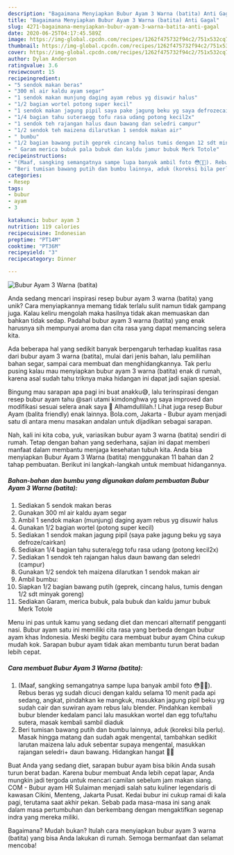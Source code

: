 ```yaml
---
description: "Bagaimana Menyiapkan Bubur Ayam 3 Warna (batita) Anti Gagal"
title: "Bagaimana Menyiapkan Bubur Ayam 3 Warna (batita) Anti Gagal"
slug: 4271-bagaimana-menyiapkan-bubur-ayam-3-warna-batita-anti-gagal
date: 2020-06-25T04:17:45.589Z
image: https://img-global.cpcdn.com/recipes/1262f475732f94c2/751x532cq70/bubur-ayam-3-warna-batita-foto-resep-utama.jpg
thumbnail: https://img-global.cpcdn.com/recipes/1262f475732f94c2/751x532cq70/bubur-ayam-3-warna-batita-foto-resep-utama.jpg
cover: https://img-global.cpcdn.com/recipes/1262f475732f94c2/751x532cq70/bubur-ayam-3-warna-batita-foto-resep-utama.jpg
author: Dylan Anderson
ratingvalue: 3.6
reviewcount: 15
recipeingredient:
- "5 sendok makan beras"
- "300 ml air kaldu ayam segar"
- "1 sendok makan munjung daging ayam rebus yg disuwir halus"
- "1/2 bagian wortel potong super kecil"
- "1 sendok makan jagung pipil saya pake jagung beku yg saya defrozecairkan"
- "1/4 bagian tahu suteraegg tofu rasa udang potong kecil2x"
- "1 sendok teh rajangan halus daun bawang dan seledri campur"
- "1/2 sendok teh maizena dilarutkan 1 sendok makan air"
- " bumbu"
- "1/2 bagian bawang putih geprek cincang halus tumis dengan 12 sdt minyak goreng"
- " Garam merica bubuk pala bubuk dan kaldu jamur bubuk Merk Totole"
recipeinstructions:
- "(Maaf, sangking semangatnya sampe lupa banyak ambil foto 😳🙏🏻). Rebus beras yg sudah dicuci dengan kaldu selama 10 menit pada api sedang, angkat, pindahkan ke mangkuk, masukkan jagung pipil beku yg sudah cair dan suwiran ayam rebus lalu blender. Pindahkan kembali bubur blender kedalam panci lalu masukkan wortel dan egg tofu/tahu sutera, masak kembali sambil diaduk"
- "Beri tumisan bawang putih dan bumbu lainnya, aduk (koreksi bila perlu). Masak hingga matang dan sudah agak mengental, tambahkan sedikit larutan maizena lalu aduk sebentar supaya mengental, masukkan rajangan seledri+ daun bawang. Hidangkan hangat 👍🏻"
categories:
- Resep
tags:
- bubur
- ayam
- 3

katakunci: bubur ayam 3 
nutrition: 119 calories
recipecuisine: Indonesian
preptime: "PT14M"
cooktime: "PT36M"
recipeyield: "3"
recipecategory: Dinner

---
```



![Bubur Ayam 3 Warna (batita)](https://img-global.cpcdn.com/recipes/1262f475732f94c2/751x532cq70/bubur-ayam-3-warna-batita-foto-resep-utama.jpg)

Anda sedang mencari inspirasi resep bubur ayam 3 warna (batita) yang unik? Cara menyiapkannya memang tidak terlalu sulit namun tidak gampang juga. Kalau keliru mengolah maka hasilnya tidak akan memuaskan dan bahkan tidak sedap. Padahal bubur ayam 3 warna (batita) yang enak harusnya sih mempunyai aroma dan cita rasa yang dapat memancing selera kita.

Ada beberapa hal yang sedikit banyak berpengaruh terhadap kualitas rasa dari bubur ayam 3 warna (batita), mulai dari jenis bahan, lalu pemilihan bahan segar, sampai cara membuat dan menghidangkannya. Tak perlu pusing kalau mau menyiapkan bubur ayam 3 warna (batita) enak di rumah, karena asal sudah tahu triknya maka hidangan ini dapat jadi sajian spesial.

Bingung mau sarapan apa pagi ini buat anakku😅, lalu terinspirasi dengan resep bubur ayam tahu @sari utami kimdonghwa yg saya improved dan modifikasi sesuai selera anak saya 🥳 Alhamdullilah.! Lihat juga resep Bubur Ayam (balita friendly) enak lainnya. Bola.com, Jakarta - Bubur ayam menjadi satu di antara menu masakan andalan untuk dijadikan sebagai sarapan.


Nah, kali ini kita coba, yuk, variasikan bubur ayam 3 warna (batita) sendiri di rumah. Tetap dengan bahan yang sederhana, sajian ini dapat memberi manfaat dalam membantu menjaga kesehatan tubuh kita. Anda bisa menyiapkan Bubur Ayam 3 Warna (batita) menggunakan 11 bahan dan 2 tahap pembuatan. Berikut ini langkah-langkah untuk membuat hidangannya.

<!--inarticleads1-->

##### Bahan-bahan dan bumbu yang digunakan dalam pembuatan Bubur Ayam 3 Warna (batita):

1. Sediakan 5 sendok makan beras
1. Gunakan 300 ml air kaldu ayam segar
1. Ambil 1 sendok makan (munjung) daging ayam rebus yg disuwir halus
1. Gunakan 1/2 bagian wortel (potong super kecil)
1. Sediakan 1 sendok makan jagung pipil (saya pake jagung beku yg saya defroze/cairkan)
1. Sediakan 1/4 bagian tahu sutera/egg tofu rasa udang (potong kecil2x)
1. Sediakan 1 sendok teh rajangan halus daun bawang dan seledri (campur)
1. Gunakan 1/2 sendok teh maizena dilarutkan 1 sendok makan air
1. Ambil  bumbu:
1. Siapkan 1/2 bagian bawang putih (geprek, cincang halus, tumis dengan 1/2 sdt minyak goreng)
1. Sediakan  Garam, merica bubuk, pala bubuk dan kaldu jamur bubuk Merk Totole


Menu ini pas untuk kamu yang sedang diet dan mencari alternatif pengganti nasi. Bubur ayam satu ini memiliki cita rasa yang berbeda dengan bubur ayam khas Indonesia. Meski begitu cara membuat bubur ayam China cukup mudah kok. Sarapan bubur ayam tidak akan membantu turun berat badan lebih cepat. 

<!--inarticleads2-->

##### Cara membuat Bubur Ayam 3 Warna (batita):

1. (Maaf, sangking semangatnya sampe lupa banyak ambil foto 😳🙏🏻). Rebus beras yg sudah dicuci dengan kaldu selama 10 menit pada api sedang, angkat, pindahkan ke mangkuk, masukkan jagung pipil beku yg sudah cair dan suwiran ayam rebus lalu blender. Pindahkan kembali bubur blender kedalam panci lalu masukkan wortel dan egg tofu/tahu sutera, masak kembali sambil diaduk
1. Beri tumisan bawang putih dan bumbu lainnya, aduk (koreksi bila perlu). Masak hingga matang dan sudah agak mengental, tambahkan sedikit larutan maizena lalu aduk sebentar supaya mengental, masukkan rajangan seledri+ daun bawang. Hidangkan hangat 👍🏻


Buat Anda yang sedang diet, sarapan bubur ayam bisa bikin Anda susah turun berat badan. Karena bubur membuat Anda lebih cepat lapar, Anda mungkin jadi tergoda untuk mencari camilan sebelum jam makan siang. COM - Bubur ayam HR Sulaiman menjadi salah satu kuliner legendaris di kawasan Cikini, Menteng, Jakarta Pusat. Kedai bubur ini cukup ramai di kala pagi, terutama saat akhir pekan. Sebab pada masa-masa ini sang anak dalam masa pertumbuhan dan berkembang dengan mengaktifkan segenap indra yang mereka miliki. 

Bagaimana? Mudah bukan? Itulah cara menyiapkan bubur ayam 3 warna (batita) yang bisa Anda lakukan di rumah. Semoga bermanfaat dan selamat mencoba!
